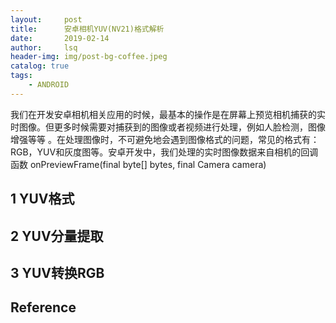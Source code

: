 ```yaml
---
layout:     post
title:      安卓相机YUV(NV21)格式解析        
date:       2019-02-14   
author:     lsq    
header-img: img/post-bg-coffee.jpeg
catalog: true
tags:
    - ANDROID
---
```


我们在开发安卓相机相关应用的时候，最基本的操作是在屏幕上预览相机捕获的实时图像。但更多时候需要对捕获到的图像或者视频进行处理，例如人脸检测，图像增强等等
。在处理图像时，不可避免地会遇到图像格式的问题，常见的格式有：RGB，YUV和灰度图等。安卓开发中，我们处理的实时图像数据来自相机的回调函数 onPreviewFrame(final byte[] bytes, final Camera camera)

## 1 YUV格式



## 2 YUV分量提取



## 3 YUV转换RGB



## Reference
[]()
[]()
[]()
[]()
[]()
[]()
